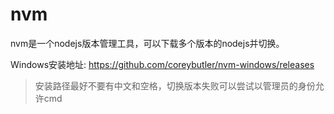 # nvm

nvm是一个nodejs版本管理工具，可以下载多个版本的nodejs并切换。

Windows安装地址: <https://github.com/coreybutler/nvm-windows/releases>

>安装路径最好不要有中文和空格，切换版本失败可以尝试以管理员的身份允许cmd
